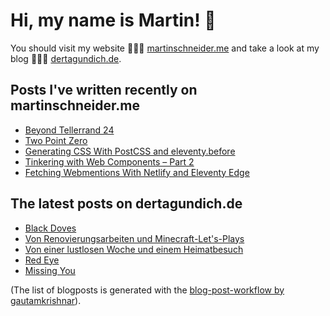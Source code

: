 # Hi, my name is Martin! 👋 
You should visit my website 👨🏼‍💻  [martinschneider.me](https://martinschneider.me) and take a look at my blog 🤷🏼‍♂️ [dertagundich.de](https://www.dertagundich.de).

## Posts I've written recently on martinschneider.me
<!-- MSME-POST-LIST:START -->
- [Beyond Tellerrand 24](https://martinschneider.me/articles/beyond-tellerrand-24/)
- [Two Point Zero](https://martinschneider.me/articles/two-point-zero/)
- [Generating CSS With PostCSS and eleventy.before](https://martinschneider.me/articles/generating-css-with-postcss-and-eleventy-before/)
- [Tinkering with Web Components – Part 2](https://martinschneider.me/articles/tinkering-with-web-components-part-2/)
- [Fetching Webmentions With Netlify and Eleventy Edge](https://martinschneider.me/articles/fetching-webmentions-with-netlify-and-eleventy-edge/)
<!-- MSME-POST-LIST:END -->

## The latest posts on dertagundich.de
<!-- DTUI-POST-LIST:START -->
- [Black Doves](https://www.dertagundich.de/2025/02/black-doves)
- [Von Renovierungsarbeiten und Minecraft-Let&#39;s-Plays](https://www.dertagundich.de/2025/02/von-renovierungsarbeiten-und-minecraft-let-s-plays)
- [Von einer lustlosen Woche und einem Heimatbesuch](https://www.dertagundich.de/2025/01/von-einer-lustlosen-woche-und-einem-heimatbesuch)
- [Red Eye](https://www.dertagundich.de/2025/01/red-eye)
- [Missing You](https://www.dertagundich.de/2025/01/missing-you)
<!-- DTUI-POST-LIST:END -->

(The list of blogposts is generated with the [blog-post-workflow by gautamkrishnar](https://github.com/gautamkrishnar/blog-post-workflow)).
